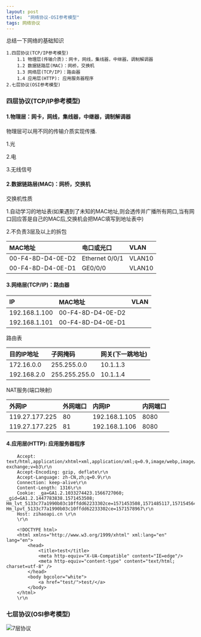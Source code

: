 ```yaml
---
layout: post
title:  "网络协议-OSI参考模型"
tags: 网络协议
---
```


总结一下网络的基础知识

    1.四层协议(TCP/IP参考模型)
        1.1 物理层(传输介质)：网卡，网线，集线器，中继器，调制解调器
        1.2 数据链路层(MAC)：网桥，交换机
        1.3 网络层(TCP/IP)：路由器
        1.4 应用层(HTTP): 应用服务器程序
    2.七层协议(OSI参考模型)
        
        
### 四层协议(TCP/IP参考模型)

#### 1.物理层：网卡，网线，集线器，中继器，调制解调器

物理层可以用不同的传输介质实现传播.        

1.光

2.电

3.无线信号
        
#### 2.数据链路层(MAC)：网桥，交换机

交换机性质

1.自动学习的地址表(如果遇到了未知的MAC地址,则会透传并广播所有网口,当有网口回应答是自己的MAC后,交换机会把MAC填写到地址表中)

2.不负责3层及以上的拆包

| MAC地址 | 电口或光口 | VLAN | 
| :-    | :-        | :-    | 
| 00-F4-8D-D4-0E-D2 | Ethernet 0/0/1 | VLAN10|
| 00-F4-8D-D4-0E-D1 | GE0/0/0        | VLAN10|
    
#### 3.网络层(TCP/IP)：路由器

| IP |MAC地址 |  VLAN | 
| :-    | :-        | :-    | 
| 192.168.1.100 | 00-F4-8D-D4-0E-D2 |
| 192.168.1.101 | 00-F4-8D-D4-0E-D1 |
   

路由表

| 目的IP地址 |子网掩码 |  网关(下一跳地址) | 
| :-    | :-        | :-    | 
| 172.16.0.0 | 255.255.0.0 | 10.1.1.3|
| 192.168.2.0 | 255.255.255.0 | 10.1.1.4|

NAT服务(端口映射)

| 外网IP | 外网端口 | 内网IP | 内网端口 | 
| :-    | :-      | :-    | :-      | 
| 119.27.177.225 | 80 | 192.168.1.105 | 8080 |
| 119.27.177.225 | 81 | 192.168.1.106 | 8080 |


#### 4.应用层(HTTP): 应用服务器程序
        
        Accept: text/html,application/xhtml+xml,application/xml;q=0.9,image/webp,image/apng,*/*;q=0.8,application/signed-exchange;v=b3\r\n
        Accept-Encoding: gzip, deflate\r\n
        Accept-Language: zh-CN,zh;q=0.9\r\n
        Connection: keep-alive\r\n
        Content-Length: 1316\r\n
        Cookie: _ga=GA1.2.1033274423.1566727060; _gid=GA1.2.1447783838.1571453508; Hm_lvt_5133c77a1990b03c10ffdd62233302ce=1571453508,1571485117,1571545640,1571578967; Hm_lpvt_5133c77a1990b03c10ffdd62233302ce=1571578967\r\n
        Host: zihaoapi.cn \r\n
        \r\n
        
        <!DOCTYPE html>
        <html xmlns="http://www.w3.org/1999/xhtml" xml:lang="en" lang="en">
            <head>
                <title>test</title>
                <meta http-equiv="X-UA-Compatible" content="IE=edge"/>
                <meta http-equiv="content-type" content="text/html; charset=utf-8" />
            </head>
            <body bgcolor="white">
                <a href="test/">test/</a>
            </body>
        </html>
        \r\n
        
### 七层协议(OSI参考模型)

![7层协议](../../../images/postimg/7protocal.gif)





